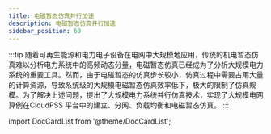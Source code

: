 ```yaml
---
title: 电磁暂态仿真并行加速
description: 电磁暂态仿真并行加速
sidebar_position: 60
---
```


:::tip
随着可再生能源和电力电子设备在电网中大规模地应用，传统的机电暂态仿真难以分析电力系统中的高频动态分量，电磁暂态仿真已经成为了分析大规模电力系统的重要工具。然而，由于电磁暂态的仿真步长较小，仿真过程中需要占用大量的计算资源，导致系统级的大规模电磁暂态仿真效率低下，极大的限制了仿真规模。为了解决上述问题，提出了大规模电力系统并行仿真技术，实现了大规模电网算例在CloudPSS 平台中的建立、分网、负载均衡和电磁暂态仿真。
:::

import DocCardList from '@theme/DocCardList';

<DocCardList />